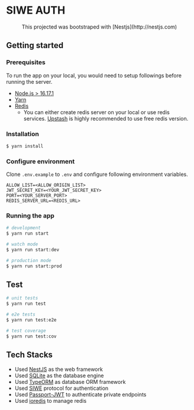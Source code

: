 # SIWE AUTH

<p align="center">
  This projected was bootstraped with [Nestjs](http://nestjs.com)
</p>

## Getting started

### Prerequisites

To run the app on your local, you would need to setup followings before running the server.

- [Node.js > 16.17.1](https://nodejs.org/en)
- [Yarn](https://yarnpkg.com/getting-started)
- [Redis](https://redis.io/docs/getting-started/)
  - You can either create redis server on your local or use redis services. [Upstash](https://upstash.com/) is highly recommended to use free redis version.

### Installation

```bash
$ yarn install
```

### Configure environment

Clone `.env.example` to `.env` and configure following environment variables.

```
ALLOW_LIST=<ALLOW_ORIGIN_LIST>
JWT_SECRET_KEY=<YOUR_JWT_SECRET_KEY>
PORT=<YOUR_SERVER_PORT>
REDIS_SERVER_URL=<REDIS_URL>
```

### Running the app

```bash
# development
$ yarn run start

# watch mode
$ yarn run start:dev

# production mode
$ yarn run start:prod
```

## Test

```bash
# unit tests
$ yarn run test

# e2e tests
$ yarn run test:e2e

# test coverage
$ yarn run test:cov
```

## Tech Stacks

- Used [NestJS](https://docs.nestjs.com/) as the web framework
- Used [SQLite](https://www.npmjs.com/package/sqlite3) as the database engine
- Used [TypeORM](https://typeorm.io/) as database ORM framework
- Used [SIWE](https://docs.login.xyz/sign-in-with-ethereum/quickstart-guide) protocol for authentication
- Used [Passport-JWT](https://docs.nestjs.com/recipes/passport#implementing-passport-jwt) to authenticate private endpoints
- Used [ioredis](https://www.npmjs.com/package/ioredis) to manage redis

